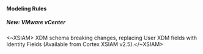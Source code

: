 
#### Modeling Rules

##### New: VMware vCenter

<~XSIAM> XDM schema breaking changes, replacing User XDM fields with Identity Fields (Available from Cortex XSIAM v2.5).</~XSIAM>
